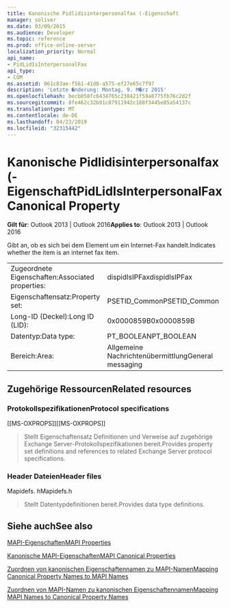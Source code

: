 ```yaml
---
title: Kanonische Pidlidisinterpersonalfax (-Eigenschaft
manager: soliver
ms.date: 03/09/2015
ms.audience: Developer
ms.topic: reference
ms.prod: office-online-server
localization_priority: Normal
api_name:
- PidLidIsInterpersonalFax
api_type:
- COM
ms.assetid: 061c83ae-f561-41d8-a575-ef27e65c7f97
description: 'Letzte �nderung: Montag, 9. M�rz 2015'
ms.openlocfilehash: becb058fc6434765c238421f59a8775fb76c2d2f
ms.sourcegitcommit: 8fe462c32b91c87911942c188f3445e85a54137c
ms.translationtype: MT
ms.contentlocale: de-DE
ms.lasthandoff: 04/23/2019
ms.locfileid: "32315442"
---
```

# <a name="pidlidisinterpersonalfax-canonical-property"></a><span data-ttu-id="3d16c-103">Kanonische Pidlidisinterpersonalfax (-Eigenschaft</span><span class="sxs-lookup"><span data-stu-id="3d16c-103">PidLidIsInterpersonalFax Canonical Property</span></span>

  
  
<span data-ttu-id="3d16c-104">**Gilt für**: Outlook 2013 | Outlook 2016</span><span class="sxs-lookup"><span data-stu-id="3d16c-104">**Applies to**: Outlook 2013 | Outlook 2016</span></span> 
  
<span data-ttu-id="3d16c-105">Gibt an, ob es sich bei dem Element um ein Internet-Fax handelt.</span><span class="sxs-lookup"><span data-stu-id="3d16c-105">Indicates whether the item is an internet fax item.</span></span>
  
|||
|:-----|:-----|
|<span data-ttu-id="3d16c-106">Zugeordnete Eigenschaften:</span><span class="sxs-lookup"><span data-stu-id="3d16c-106">Associated properties:</span></span>  <br/> |<span data-ttu-id="3d16c-107">dispidIsIPFax</span><span class="sxs-lookup"><span data-stu-id="3d16c-107">dispidIsIPFax</span></span>  <br/> |
|<span data-ttu-id="3d16c-108">Eigenschaftensatz:</span><span class="sxs-lookup"><span data-stu-id="3d16c-108">Property set:</span></span>  <br/> |<span data-ttu-id="3d16c-109">PSETID_Common</span><span class="sxs-lookup"><span data-stu-id="3d16c-109">PSETID_Common</span></span>  <br/> |
|<span data-ttu-id="3d16c-110">Long-ID (Deckel):</span><span class="sxs-lookup"><span data-stu-id="3d16c-110">Long ID (LID):</span></span>  <br/> |<span data-ttu-id="3d16c-111">0x0000859B</span><span class="sxs-lookup"><span data-stu-id="3d16c-111">0x0000859B</span></span>  <br/> |
|<span data-ttu-id="3d16c-112">Datentyp:</span><span class="sxs-lookup"><span data-stu-id="3d16c-112">Data type:</span></span>  <br/> |<span data-ttu-id="3d16c-113">PT_BOOLEAN</span><span class="sxs-lookup"><span data-stu-id="3d16c-113">PT_BOOLEAN</span></span>  <br/> |
|<span data-ttu-id="3d16c-114">Bereich:</span><span class="sxs-lookup"><span data-stu-id="3d16c-114">Area:</span></span>  <br/> |<span data-ttu-id="3d16c-115">Allgemeine Nachrichtenübermittlung</span><span class="sxs-lookup"><span data-stu-id="3d16c-115">General messaging</span></span>  <br/> |
   
## <a name="related-resources"></a><span data-ttu-id="3d16c-116">Zugehörige Ressourcen</span><span class="sxs-lookup"><span data-stu-id="3d16c-116">Related resources</span></span>

### <a name="protocol-specifications"></a><span data-ttu-id="3d16c-117">Protokollspezifikationen</span><span class="sxs-lookup"><span data-stu-id="3d16c-117">Protocol specifications</span></span>

<span data-ttu-id="3d16c-118">[[MS-OXPROPS]]</span><span class="sxs-lookup"><span data-stu-id="3d16c-118">[[MS-OXPROPS]]</span></span> 
  
> <span data-ttu-id="3d16c-119">Stellt Eigenschaftensatz Definitionen und Verweise auf zugehörige Exchange Server-Protokollspezifikationen bereit.</span><span class="sxs-lookup"><span data-stu-id="3d16c-119">Provides property set definitions and references to related Exchange Server protocol specifications.</span></span>
    
### <a name="header-files"></a><span data-ttu-id="3d16c-120">Header Dateien</span><span class="sxs-lookup"><span data-stu-id="3d16c-120">Header files</span></span>

<span data-ttu-id="3d16c-121">Mapidefs. h</span><span class="sxs-lookup"><span data-stu-id="3d16c-121">Mapidefs.h</span></span>
  
> <span data-ttu-id="3d16c-122">Stellt Datentypdefinitionen bereit.</span><span class="sxs-lookup"><span data-stu-id="3d16c-122">Provides data type definitions.</span></span>
    
## <a name="see-also"></a><span data-ttu-id="3d16c-123">Siehe auch</span><span class="sxs-lookup"><span data-stu-id="3d16c-123">See also</span></span>



[<span data-ttu-id="3d16c-124">MAPI-Eigenschaften</span><span class="sxs-lookup"><span data-stu-id="3d16c-124">MAPI Properties</span></span>](mapi-properties.md)
  
[<span data-ttu-id="3d16c-125">Kanonische MAPI-Eigenschaften</span><span class="sxs-lookup"><span data-stu-id="3d16c-125">MAPI Canonical Properties</span></span>](mapi-canonical-properties.md)
  
[<span data-ttu-id="3d16c-126">Zuordnen von kanonischen Eigenschaftennamen zu MAPI-Namen</span><span class="sxs-lookup"><span data-stu-id="3d16c-126">Mapping Canonical Property Names to MAPI Names</span></span>](mapping-canonical-property-names-to-mapi-names.md)
  
[<span data-ttu-id="3d16c-127">Zuordnen von MAPI-Namen zu kanonischen Eigenschaftennamen</span><span class="sxs-lookup"><span data-stu-id="3d16c-127">Mapping MAPI Names to Canonical Property Names</span></span>](mapping-mapi-names-to-canonical-property-names.md)

